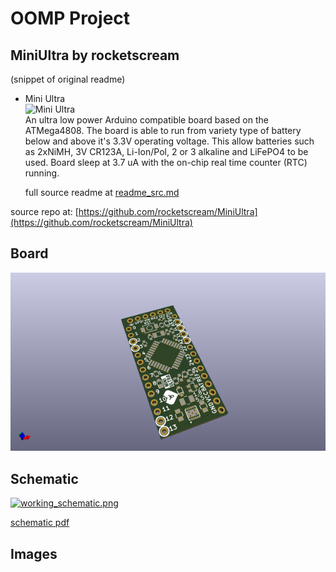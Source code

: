 # OOMP Project  
## MiniUltra  by rocketscream  
  
(snippet of original readme)  
  
- Mini Ultra  
![Mini Ultra](MiniUltra.jpg)  
An ultra low power Arduino compatible board based on the ATMega4808. The board is able to run from variety type of battery below and above it's 3.3V operating voltage. This allow batteries such as 2xNiMH, 3V CR123A, Li-Ion/Pol, 2 or 3 alkaline and LiFePO4 to be used. Board sleep at 3.7 uA with the on-chip real time counter (RTC) running.  
  
  full source readme at [readme_src.md](readme_src.md)  
  
source repo at: [https://github.com/rocketscream/MiniUltra](https://github.com/rocketscream/MiniUltra)  
## Board  
  
[![working_3d.png](working_3d_600.png)](working_3d.png)  
## Schematic  
  
[![working_schematic.png](working_schematic_600.png)](working_schematic.png)  
  
[schematic pdf](working_schematic.pdf)  
## Images  

